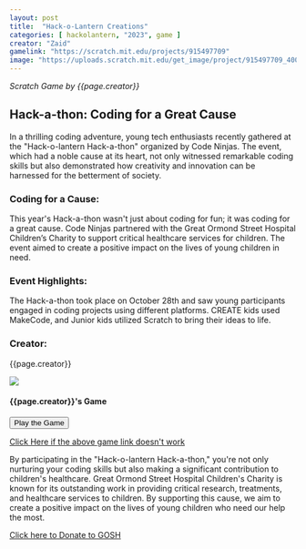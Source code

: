 ```yaml
---
layout: post
title:  "Hack-o-Lantern Creations"
categories: [ hackolantern, "2023", game ]
creator: "Zaid"
gamelink: "https://scratch.mit.edu/projects/915497709"
image: "https://uploads.scratch.mit.edu/get_image/project/915497709_400x400.png"
---
```


_Scratch Game by {{page.creator}}_

## Hack-a-thon: Coding for a Great Cause

In a thrilling coding adventure, young tech enthusiasts recently gathered at the "Hack-o-lantern Hack-a-thon" organized by Code Ninjas. The event, which had a noble cause at its heart, not only witnessed remarkable coding skills but also demonstrated how creativity and innovation can be harnessed for the betterment of society.

### Coding for a Cause:
This year's Hack-a-thon wasn't just about coding for fun; it was coding for a great cause. Code Ninjas partnered with the Great Ormond Street Hospital Children’s Charity to support critical healthcare services for children. The event aimed to create a positive impact on the lives of young children in need.

### Event Highlights:
The Hack-a-thon took place on October 28th and saw young participants engaged in coding projects using different platforms. CREATE kids used MakeCode, and Junior kids utilized Scratch to bring their ideas to life.

### Creator:
{{page.creator}}

<div class="card"> 
    <img class="card-img-top makecode-preview" src= "{{page.image}}"> 
    <div class="card-img-overlay card-inverse text-center mx-auto" text-center> 
        <h4 class="text-stroke text-white">  
            {{page.creator}}'s Game
        </h4> 
        <div class="card-body text-center mx-auto"> 
            <button onclick="window.open('{{page.gamelink}}')" class="makecode-btn">
                <i class="fa fa-play mr-2"></i>
                Play the Game
            </button>
        </div> 
    </div> 
</div> 

[Click Here if the above game link doesn't work]({{page.gamelink}})

By participating in the "Hack-o-lantern Hack-a-thon," you're not only nurturing your coding skills but also making a significant contribution to children's healthcare. Great Ormond Street Hospital Children's Charity is known for its outstanding work in providing critical research, treatments, and healthcare services to children. By supporting this cause, we aim to create a positive impact on the lives of young children who need our help the most.

[Click here to Donate to GOSH](https://tiltify.com/+code-ninjas-langley/code-ninjas-langley-hackathon-game-jam)
